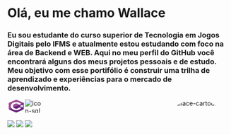 # Olá, eu me chamo Wallace

### Eu sou estudante do curso superior de Tecnologia em Jogos Digitais pelo IFMS e atualmente estou estudando com foco na área de Backend e WEB. Aqui no meu perfil do GitHub você encontrará alguns dos meus projetos pessoais e de estudo. Meu objetivo com esse portifólio é construir uma trilha de aprendizado e experiências para o mercado de desenvolvimento. 

  <img align="left" alt="icon-sql" height="30" width="40" src="https://raw.githubusercontent.com/devicons/devicon/master/icons/csharp/csharp-original.svg">
  <img align="left" alt="icon-sql" height="30" width="40" src="https://raw.githubusercontent.com/devicons/devicon/master/icons/sqlserver/sqlserver-original.svg">
  <img align="right" alt="Wallace-cartoon-pic" height="150" style="border-radius: 50%;" src="https://instagram.fdou2-1.fna.fbcdn.net/v/t51.2885-19/338777865_627641096046674_274923705460131470_n.jpg?stp=dst-jpg_s150x150_tt6&_nc_ht=instagram.fdou2-1.fna.fbcdn.net&_nc_cat=102&_nc_ohc=GaZ0QxCK_EUQ7kNvgEnt4xn&_nc_gid=c9eedfa3f99a4a5b9c3cc10b8981e120&edm=AOQ1c0wBAAAA&ccb=7-5&oh=00_AYCCnCerMuvKnJX3MFAasjMQN0XHicAzwRyVvxVr7vb3fg&oe=67665CD6&_nc_sid=8b3546">
</div>
<br>

  ##
 
<div> 
  <a href="https://www.instagram.com/wall_ace_win/" target="_blank"><img src="https://img.shields.io/badge/-Instagram-%23E4405F?style=for-the-badge&logo=instagram&logoColor=white" target="_blank"></a>
  <a href = "mailto:wallace.py@gmail.com"><img src="https://img.shields.io/badge/-Gmail-%23333?style=for-the-badge&logo=gmail&logoColor=white" target="_blank"></a>
  <a href="https://www.linkedin.com/in/wallace-winkler/" target="_blank"><img src="https://img.shields.io/badge/-LinkedIn-%230077B5?style=for-the-badge&logo=linkedin&logoColor=white" target="_blank"></a> 
  
</div>
